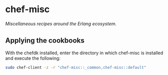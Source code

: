 # chef-misc
###### Miscellaneous recipes around the Erlang ecosystem.

## Applying the cookbooks

With the chefdk installed, enter the directory in which chef-misc is installed
and execute the following:

```bash
sudo chef-client -z -r "chef-misc::_common,chef-misc::default"
```
